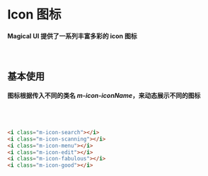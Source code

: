 <script setup>
import demo from './demo.vue'
import preview from '@/components/preview.vue'
</script>

# Icon 图标

#### Magical UI 提供了一系列丰富多彩的 icon 图标

<br>

## 基本使用

#### 图标根据传入不同的类名 _m-icon-iconName_，来动态展示不同的图标

<br/>
<i class="iconfont m-icon-hide" style="font-size:25px;margin-right:20px"></i>
<i class="iconfont m-icon-attachment" style="font-size:25px;margin-right:20px"></i>
<i class="iconfont m-icon-shangchuan" style="font-size:25px;margin-right:20px"></i>
<i class="iconfont m-icon-edit" style="font-size:25px;margin-right:20px"></i>
<i class="iconfont m-icon-fabulous" style="font-size:25px;margin-right:20px"></i>
<i class="iconfont m-icon-discount" style="font-size:25px;margin-right:20px"></i>
<div></div>
<br/>

```html
<i class="m-icon-search"></i>
<i class="m-icon-scanning"></i>
<i class="m-icon-menu"></i>
<i class="m-icon-edit"></i>
<i class="m-icon-fabulous"></i>
<i class="m-icon-good"></i>
```

<br/>
<demo/>
<!-- <preview compName="icon" demoName="demo"/> -->
